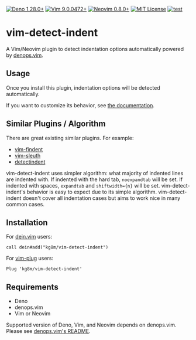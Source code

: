 [![Deno 1.28.0+](https://img.shields.io/badge/Deno-Support%201.28.0-yellowgreen.svg?logo=deno)](https://github.com/denoland/deno/tree/v1.28.0)
[![Vim 9.0.0472+](https://img.shields.io/badge/Vim-Support%209.0.0472%2B-yellowgreen.svg?logo=vim)](https://github.com/vim/vim/tree/v9.0.0472)
[![Neovim 0.8.0+](https://img.shields.io/badge/Neovim-Support%200.8.0-yellowgreen.svg?logo=neovim&logoColor=white)](https://github.com/neovim/neovim/tree/v0.8.0)
[![MIT License](https://img.shields.io/badge/license-MIT-blue.svg)](LICENSE)
[![test](https://github.com/kg8m/vim-detect-indent/actions/workflows/test.yml/badge.svg)](https://github.com/kg8m/vim-detect-indent/actions/workflows/test.yml)

# vim-detect-indent

A Vim/Neovim plugin to detect indentation options automatically powered by
[denops.vim](https://github.com/vim-denops/denops.vim).

## Usage

Once you install this plugin, indentation options will be detected
automatically.

If you want to customize its behavior, see
[the documentation](doc/vim-detect-indent.txt).

## Similar Plugins / Algorithm

There are great existing similar plugins. For example:

- [vim-findent](https://github.com/lambdalisue/vim-findent)
- [vim-sleuth](https://github.com/tpope/vim-sleuth)
- [detectindent](https://github.com/ciaranm/detectindent)

vim-detect-indent uses simpler algorithm: what majority of indented lines are
indented with. If indented with the hard tab, `noexpandtab` will be set. If
indented with spaces, `expandtab` and `shiftwidth={n}` will be set.
vim-detect-indent's behavior is easy to expect due to its simple algorithm.
vim-detect-indent doesn't cover all indentation cases but aims to work nice in
many common cases.

## Installation

For [dein.vim](https://github.com/Shougo/dein.vim) users:

```vim
call dein#add("kg8m/vim-detect-indent")
```

For [vim-plug](https://github.com/junegunn/vim-plug) users:

```vim
Plug 'kg8m/vim-detect-indent'
```

## Requirements

- Deno
- denops.vim
- Vim or Neovim

Supported version of Deno, Vim, and Neovim depends on denops.vim. Please see
[denops.vim's README](https://github.com/vim-denops/denops.vim#readme).
